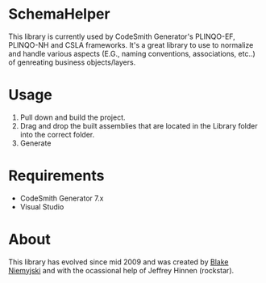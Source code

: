 SchemaHelper
============

This library is currently used by CodeSmith Generator's PLINQO-EF, PLINQO-NH and CSLA frameworks. It's a great library to use to normalize and handle various aspects (E.G., naming conventions, associations, etc..) of genreating business objects/layers.

Usage
==

1. Pull down and build the project.
2. Drag and drop the built assemblies that are located in the Library folder into the correct folder.
3. Generate

Requirements
==
+ CodeSmith Generator 7.x
+ Visual Studio

About
==
This library has evolved since mid 2009 and was created by [Blake Niemyjski](https://github.com/niemyjski) and with the ocassional help of Jeffrey Hinnen (rockstar).
